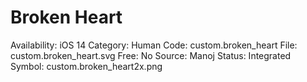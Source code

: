 # Broken Heart

Availability: iOS 14
Category: Human
Code: custom.broken_heart
File: custom.broken_heart.svg
Free: No
Source: Manoj
Status: Integrated
Symbol: custom.broken_heart2x.png